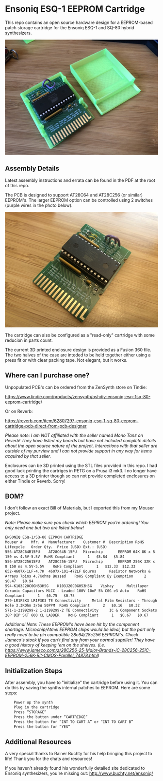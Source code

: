 # Ensoniq ESQ-1 EEPROM Cartridge

This repo contains an open source hardware design for a EEPROM-based patch storage cartridge for the Ensoniq ESQ-1 and SQ-80 hybrid synthesizers.

![A photo of the assembled EEPROM cartridge PCB and two halves of the 3D printed enclosure](assembled-cartridge-small.jpg)

## Assembly Details

Latest assembly instructions and errata can be found in the PDF at the root of this repo.

The PCB is designed to support AT28C64 and AT28C256 (or similar) EEPROM's. The larger EEPROM option can be controlled using 2 switches (purple wires in the photo below).

![A photo of the assembled EEPROM cartridge PCB and two halves of the 3D printed enclosure](assembled-pcb-small.jpg)


The cartridge can also be configured as a "read-only" cartridge with some reducion in parts count.

The current 3D printed enclosure design is provided as a Fusion 360 file. The two halves of the case are inteded to be held together either using a press fit or with clear packing tape. Not elegant, but it works.

## Where can I purchase one?

Unpopulated PCB's can be ordered from the ZenSynth store on Tindie: 

https://www.tindie.com/products/zensynth/oshdiy-ensoniq-esq-1sq-80-eeprom-cartridge/

Or on Reverb:

https://reverb.com/item/62807297-ensoniq-esq-1-sq-80-eeprom-cartridge-pcb-direct-from-pcb-designer

*Please note: I am NOT affiliated with the seller named Mono Tanz on Reverb! They have listed my boards but have not included complete details about the open source nature of the project. Interactions with that seller are outside of my purview and I can not provide support in any way for items acquired by that seller.*

Enclosures can be 3D printed using the STL files provided in this repo. I had good luck printing the cartriges in PETG on a Prusa i3 mk3. I no longer have access to a 3D printer though so can not provide completed enclosures on either Tindie or Reverb. Sorry!

## BOM?

I don't follow an exact Bill of Materials, but I exported this from my Mouser project.

*Note: Please make sure you check which EEPROM you're ordering! You only need one but two are listed below!*

```
ENSONIQ ESQ-1/SQ-80 EEPROM CARTRIDGE									
Mouser #	Mfr. #	Manufacturer	Customer #	Description	RoHS	Lifecycle	Order Qty.	Price (USD)	Ext.: (USD)
556-AT28C64B15PU	AT28C64B-15PU	Microchip		EEPROM 64K 8K x 8 150 ns 4.5V-5.5V	RoHS Compliant		1	$5.84	$5.84
556-AT28C25615PU	AT28C256-15PU	Microchip		EEPROM 256K 32K x 8 150 ns 4.5V-5.5V	RoHS Compliant		1	$12.33	$12.33
652-4607X-1LF-4.7K	4607X-101-472LF	Bourns		Resistor Networks & Arrays 7pins 4.7Kohms Bussed	RoHS Compliant By Exemption		2	$0.47	$0.94
594-K103J20C0GH53H5G	K103J20C0GH53H5G	Vishay		Multilayer Ceramic Capacitors MLCC - Leaded 100V 10nF 5% C0G e3 Auto	RoHS Compliant		1	$0.75	$0.75
279-LR1F3K3	LR1F3K3	TE Connectivity		Metal Film Resistors - Through Hole 3.3KOhm 3/5W 50PPM	RoHS Compliant		2	$0.16	$0.32
571-1-2199299-2	1-2199299-2	TE Connectivity		IC & Component Sockets 28P DIP SKT 600 CL LADDER	RoHS Compliant		1	$0.67	$0.67
```

*Additional Note: These EEPROM's have been hit by the component shortage. Microchip/Atmel EEPROM chips would be ideal, but the part only really need to be pin compatible 28c64/28c256 EEPROM's. Check Jameco's stock if you can't find any from your normal supplier! They have a good history of keeping 'em on the shelves. (i.e. https://www.jameco.com/z/28C256-25-Major-Brands-IC-28C256-25IC-EEPROM-256K-Bit-CMOS-Parallel_74878.html)*

## Initialization Steps

After assembly, you have to "initialize" the cartridge before using it. You can do this by saving the synths internal patches to EEPROM. Here are some steps:

```
    Power up the synth
    Plug in the cartridge
    Press “STORAGE”
    Press the button under “CARTRIDGE”
    Press the button for “INT TO CART A” or “INT TO CART B”
    Press the button for “YES”
```

## Additional Resources

A very special thanks to Rainer Buchty for his help bringing this project to life! Thank you for the chats and resources!

If you haven't already found his wonderfully detailed site dedicated to Ensoniq synthesizers, you're missing out: http://www.buchty.net/ensoniq/
